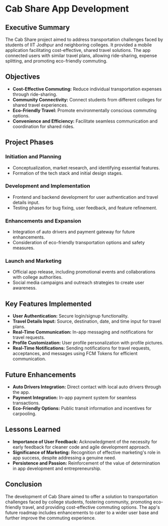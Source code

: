 # Cab Share App Development

## Executive Summary

The Cab Share project aimed to address transportation challenges faced by students of IIT Jodhpur and neighboring colleges. It provided a mobile application facilitating cost-effective, shared travel solutions. The app connected users with similar travel plans, allowing ride-sharing, expense splitting, and promoting eco-friendly commuting.

## Objectives

- **Cost-Effective Commuting:** Reduce individual transportation expenses through ride-sharing.
- **Community Connectivity:** Connect students from different colleges for shared travel experiences.
- **Eco-Friendly Travel:** Promote environmentally conscious commuting options.
- **Convenience and Efficiency:** Facilitate seamless communication and coordination for shared rides.

## Project Phases

### Initiation and Planning

- Conceptualization, market research, and identifying essential features.
- Formation of the tech stack and initial design stages.

### Development and Implementation

- Frontend and backend development for user authentication and travel details input.
- Testing phases for bug fixing, user feedback, and feature refinement.

### Enhancements and Expansion

- Integration of auto drivers and payment gateway for future enhancements.
- Consideration of eco-friendly transportation options and safety measures.

### Launch and Marketing

- Official app release, including promotional events and collaborations with college authorities.
- Social media campaigns and outreach strategies to create user awareness.

## Key Features Implemented

- **User Authentication:** Secure login/signup functionality.
- **Travel Details Input:** Source, destination, date, and time input for travel plans.
- **Real-Time Communication:** In-app messaging and notifications for travel requests.
- **Profile Customization:** User profile personalization with profile pictures.
- **Real-Time Notifications:** Sending notifications for travel requests, acceptances, and messages using FCM Tokens for efficient communication.

## Future Enhancements

- **Auto Drivers Integration:** Direct contact with local auto drivers through the app.
- **Payment Integration:** In-app payment system for seamless transactions.
- **Eco-Friendly Options:** Public transit information and incentives for carpooling.

## Lessons Learned

- **Importance of User Feedback:** Acknowledgment of the necessity for early feedback for cleaner code and agile development approach.
- **Significance of Marketing:** Recognition of effective marketing's role in app success, despite addressing a genuine need.
- **Persistence and Passion:** Reinforcement of the value of determination in app development and entrepreneurship.

## Conclusion

The development of Cab Share aimed to offer a solution to transportation challenges faced by college students, fostering community, promoting eco-friendly travel, and providing cost-effective commuting options. The app's future roadmap includes enhancements to cater to a wider user base and further improve the commuting experience.
